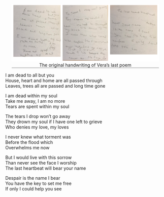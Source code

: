 <figure style="width: 92%; margin: 1em auto; border-bottom: 1px solid gray; margin-bottom: 1em">
  <img src="../images/dead-to-all.png" alt="Three hand-written pages in a wobbly script">
  <figcaption style="text-align: center;">The original handwriting of Vera’s last poem</figcaption>
</figure>

I am dead to all but you  
House, heart and home are all passed through  
Leaves, trees all are passed and long time gone

I am dead within my soul  
Take me away, I am no more  
Tears are spent within my soul

The tears I drop won’t go away  
They drown my soul if I have one left to grieve  
Who denies my love, my loves

I never knew what torment was  
Before the flood which  
Overwhelms me now

But I would live with this sorrow  
Than never see the face I worship  
The last heartbeat will bear your name

Despair is the name I bear  
You have the key to set me free  
If only I could help you see
